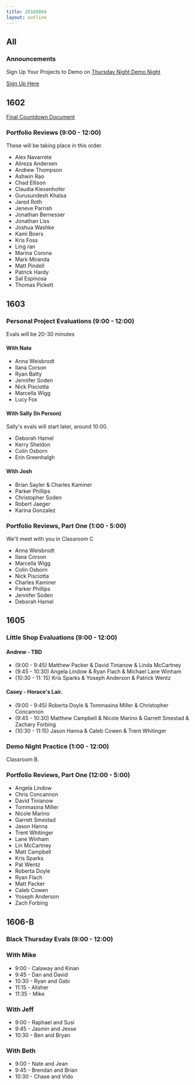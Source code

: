 ```yaml
---
title: 20160804
layout: outline
---
```


## All

### Announcements

Sign Up Your Projects to Demo on [Thursday Night Demo Night](http://www.meetup.com/Turing-Community-Events/events/232879633/)

[Sign Up Here](https://goo.gl/forms/xFnaV0Ms1ZSGC9Wn2)

## 1602

[Final Countdown Document](https://gist.github.com/rrgayhart/35784c39bc7dcb8561fcbd68ef34c98f)

### Portfolio Reviews (9:00 - 12:00)

These will be taking place in this order.

* Alex Navarrete
* Alireza Andersen
* Andrew Thompson
* Ashwin Rao
* Chad Ellison
* Claudia Kiesenhofer
* Gurusundesh Khalsa
* Jared Roth
* Jeneve Parrish
* Jonathan Bernesser
* Jonathan Liss
* Joshua Washke
* Kami Boers
* Kris Foss
* Ling ran
* Marina Corona
* Mark Miranda
* Matt Pindell
* Patrick Hardy
* Sal Espinosa
* Thomas Pickett

## 1603

### Personal Project Evaluations (9:00 - 12:00)

Evals will be 20-30 minutes


#### With Nate

* Anna Weisbrodt
* Ilana Corson
* Ryan Batty
* Jennifer Soden
* Nick Pisciotta
* Marcella Wigg
* Lucy Fox

#### With Sally (In Person)

Sally's evals will start later, around 10:00.

* Deborah Hamel
* Kerry Sheldon
* Colin Osborn
* Erin Greenhalgh

#### With Josh

* Brian Sayler & Charles Kaminer
* Parker Phillips
* Christopher Soden
* Robert Jaeger
* Karina Gonzalez

### Portfolio Reviews, Part One (1:00 - 5:00)

We'll meet with you in Classroom C

* Anna Weisbrodt
* Ilana Corson
* Marcella Wigg
* Colin Osborn
* Nick Pisciotta
* Charles Kaminer
* Parker Phillips
* Jennifer Soden
* Deborah Hamel


## 1605

### Little Shop Evaluations (9:00 - 12:00)

#### Andrew - TBD

* (9:00 - 9:45)  Matthew Packer & David Tinianow & Linda McCartney
* (9:45 - 10:30) Angela Lindow & Ryan Flach & Michael Lane Winham
* (10:30 - 11: 15) Kris Sparks & Yoseph Anderson & Patrick Wentz

#### Casey - Horace's Lair.

* (9:00 - 9:45) Roberta Doyle & Tommasina Miller & Christopher Concannon
* (9:45 - 10:30) Matthew Campbell & Nicole Marino & Garrett Smestad & Zachary Forbing
* (10:30 - 11:15) Jason Hanna & Caleb Cowen & Trent Whitinger


### Demo Night Practice (1:00 - 12:00)

Classroom B.

### Portfolio Reviews, Part One (12:00 - 5:00)

<ul>
  <li>Angela Lindow</li>
  <li>Chris Concannon</li>
  <li>David Tinianow</li>
  <li>Tommasina Miller</li>
  <li>Nicole Marino</li>
  <li>Garrett Smestad</li>
  <li>Jason Hanna</li>
  <li>Trent Whitinger</li>
  <li>Lane Winham</li>
  <li>Lin McCartney</li>
  <li>Matt Campbell</li>
  <li>Kris Sparks</li>
  <li>Pat Wentz</li>
  <li>Roberta Doyle</li>
  <li>Ryan Flach</li>
  <li>Matt Packer</li>
  <li>Caleb Cowen</li>
  <li>Yoseph Anderson</li>
  <li>Zach Forbing</li>
</ul>        


## 1606-B

### Black Thursday Evals (9:00 - 12:00)

### With Mike
* 9:00 - Calaway and Kinan
* 9:45 - Dan and David
* 10:30 - Ryan and Gabi
* 11:15 - Alisher
* 11:35 - Mike

### With Jeff
* 9:00 - Raphael and Susi
* 9:45 - Jasmin and Jesse
* 10:30 - Ben and Bryan

### With Beth
* 9:00 - Nate and Jean
* 9:45 - Brendan and Brian
* 10:30 - Chase and Vido
